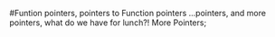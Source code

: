 #Funtion pointers, pointers to Function pointers
 ...pointers, and more pointers, what do we have for lunch?! More Pointers;
